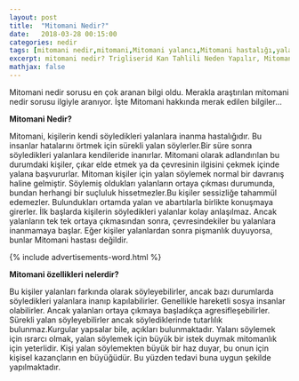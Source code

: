 ```yaml
---
layout: post
title:  "Mitomani Nedir?"
date:   2018-03-28 00:15:00
categories: nedir
tags: [mitomani nedir,mitomani,Mitomani yalancı,Mitomani hastalığı,yalanına inanma Mitomani]
excerpt: mitomani nedir? Trigliserid Kan Tahlili Neden Yapılır, Mitomani özellikleri nelerdir? Yalancılık ve Mitomani
mathjax: false
---
```


Mitomani nedir sorusu en çok aranan bilgi oldu. Merakla araştırılan mitomani nedir sorusu ilgiyle aranıyor. İşte Mitomani hakkında merak edilen bilgiler...


**Mitomani Nedir?**

Mitomani, kişilerin kendi söyledikleri yalanlara inanma hastalığıdır. Bu insanlar hatalarını örtmek için sürekli yalan söylerler.Bir süre sonra söyledikleri yalanlara kendileride inanırlar. Mitomani olarak adlandırılan bu durumdaki kişiler, çıkar elde etmek ya da çevresinin ilgisini çekmek içinde yalana başvururlar. Mitoman kişiler için yalan söylemek normal bir davranış haline gelmiştir. Söylemiş oldukları yalanların ortaya çıkması durumunda, bundan herhangi bir suçluluk hissetmezler.Bu kişiler sessizliğe tahammül edemezler. Bulundukları ortamda yalan ve abartılarla birlikte konuşmaya girerler. İlk başlarda kişilerin söyledikleri yalanlar kolay anlaşılmaz. Ancak yalanların tek tek ortaya çıkmasından sonra, çevresindekiler bu yalanlara inanmamaya başlar. Eğer kişiler yalanlardan sonra pişmanlık duyuyorsa, bunlar Mitomani hastası değildir.

{% include advertisements-word.html %}

**Mitomani özellikleri nelerdir?**

Bu kişiler yalanları farkında olarak söyleyebilirler, ancak bazı durumlarda söyledikleri yalanlara inanıp kapılabilirler. Genellikle hareketli sosya insanlar olabilirler. Ancak yalanları ortaya çıkmaya başladıkça agresifleşebilirler. Sürekli yalan söyleyebilirler ancak söylediklerinde tutarlılık bulunmaz.Kurgular yapsalar bile, açıkları bulunmaktadır. Yalanı söylemek için ısrarcı olmak, yalan söylemek için büyük bir istek duymak mitomanlık için yeterlidir. Kişi yalan söylemekten büyük bir haz duyar, bu onun için kişisel kazançların en büyüğüdür. Bu yüzden tedavi buna uygun şekilde yapılmaktadır.  
